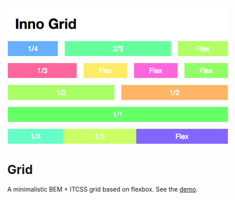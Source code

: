 <p align="center">
  <img src="https://raw.githubusercontent.com/stephan281094/grid/master/example/screenshot.png"
    alt="Screenshot">
</p>

# Grid

A minimalistic BEM + ITCSS grid based on flexbox. See the
[demo](https://stephan281094.github.io/grid).
